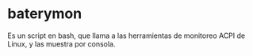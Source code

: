 # baterymon
Es un script en bash, que llama a las herramientas de monitoreo ACPI de Linux, y las muestra por consola.

